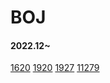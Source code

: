 # BOJ
#### 2022.12~

[1620](https://www.acmicpc.net/problem/1620)
[1920](https://www.acmicpc.net/problem/1920)
[1927](https://www.acmicpc.net/problem/1927)
[11279](https://www.acmicpc.net/problem/11279)
